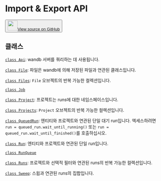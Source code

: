 # Import & Export API

<p><button style={{display: 'flex', alignItems: 'center', backgroundColor: 'white', border: '1px solid #ddd', padding: '10px', borderRadius: '6px', cursor: 'pointer', boxShadow: '0 2px 3px rgba(0,0,0,0.1)', transition: 'all 0.3s'}}><a href='https://www.github.com/wandb/wandb/tree/v0.18.0/wandb/__init__.py' style={{fontSize: '1.2em', display: 'flex', alignItems: 'center'}}><img src='https://github.githubassets.com/images/modules/logos_page/GitHub-Mark.png' height='32px' width='32px' style={{marginRight: '10px'}}/>View source on GitHub</a></button></p>

## 클래스

[`class Api`](./api.md): wandb 서버를 쿼리하는 데 사용됩니다.

[`class File`](./file.md): 파일은 wandb에 의해 저장된 파일과 연관된 클래스입니다.

[`class Files`](./files.md): `File` 오브젝트의 반복 가능한 컬렉션입니다.

[`class Job`](./job.md)

[`class Project`](./project.md): 프로젝트는 runs에 대한 네임스페이스입니다.

[`class Projects`](./projects.md): `Project` 오브젝트의 반복 가능한 컬렉션입니다.

[`class QueuedRun`](./queuedrun.md): 엔티티와 프로젝트와 연관된 단일 대기 run입니다. 엑세스하려면 `run = queued_run.wait_until_running()` 또는 `run = queued_run.wait_until_finished()`를 호출하십시오.

[`class Run`](./run.md): 엔티티와 프로젝트와 연관된 단일 run입니다.

[`class RunQueue`](./runqueue.md)

[`class Runs`](./runs.md): 프로젝트와 선택적 필터와 연관된 runs의 반복 가능한 컬렉션입니다.

[`class Sweep`](./sweep.md): 스윕과 연관된 runs의 집합입니다.